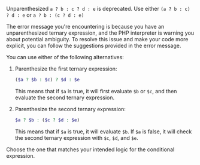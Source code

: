 Unparenthesized `a ? b : c ? d : e` is deprecated. 
Use either `(a ? b : c) ? d : e` or `a ? b : (c ? d : e)`


The error message you're encountering is because you have an unparenthesized ternary expression, and the PHP interpreter is warning you about potential ambiguity. To resolve this issue and make your code more explicit, you can follow the suggestions provided in the error message.

You can use either of the following alternatives:

1. Parenthesize the first ternary expression:

   ```php
   ($a ? $b : $c) ? $d : $e
   ```

   This means that if `$a` is true, it will first evaluate `$b` or `$c`, and then evaluate the second ternary expression.

2. Parenthesize the second ternary expression:

   ```php
   $a ? $b : ($c ? $d : $e)
   ```

   This means that if `$a` is true, it will evaluate `$b`. If `$a` is false, it will check the second ternary expression with `$c`, `$d`, and `$e`.

Choose the one that matches your intended logic for the conditional expression.